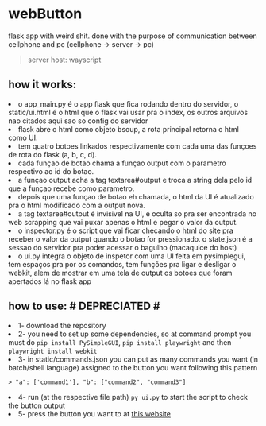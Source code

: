 # webButton
flask app with weird shit. done with the purpose of communication between cellphone and pc (cellphone -> server -> pc)

> server host: wayscript
<h2>how it works: </h2>
    <li>    o app_main.py é o app flask que fica rodando dentro do servidor, o static/ui.html é o html que o flask vai usar pra o index, os outros arquivos nao citados aqui sao so config do servidor</li>
    <li>    flask abre o html como objeto bsoup, a rota principal retorna o html como UI. </li>
    <li>    tem quatro botoes linkados respectivamente com cada uma das funçoes de rota do flask (a, b, c, d). </li>
    <li>    cada funçao de botao chama a funçao output com o parametro respectivo ao id do botao. </li>
    <li>    a funçao output acha a tag textarea#output e troca a string dela pelo id que a funçao recebe como parametro. </li>
    <li>    depois que uma funçao de botao eh chamada, o html da UI é atualizado pra o html modificado com a output nova. </li>
    <li>    a tag textarea#output é invisivel na UI, é oculta so pra ser encontrada no web scrapping que vai puxar apenas o html e pegar o valor da output.</li>
    <li>    o inspector.py é o script que vai ficar checando o html do site pra receber o valor da output quando o botao for pressionado. o state.json é a sessao do servidor pra poder acessar o bagulho (macaquice do host)</li>
    <li>    o ui.py integra o objeto de inspetor com uma UI feita em pysimplegui, tem espaços pra por os comandos, tem funções pra ligar e desligar o webkit, alem de mostrar em uma tela de output os botoes que foram apertados lá no flask app </li>
<h2>how to use: # DEPRECIATED #</h2>
<li>1- download the repository</li>
<li>2- you need to set up some dependencies, so at command prompt you must do <code>pip install PySimpleGUI</code>, <code>pip install playwright</code> and then <code>playwright install webkit</code>
<li>3- in static/commands.json you can put as many commands you want (in batch/shell language) assigned to the button you want following this pattern</li>

    > "a": ['command1'], "b": ["command2", "command3"]

<li>4- run (at the respective file path) <code>py ui.py</code> to start the script to check the button output</li>
<li>5- press the button you want to at <a href="https://glamorously-beautiful-iris-flat-dev.wayscript.cloud/?">this website</a> </li>
